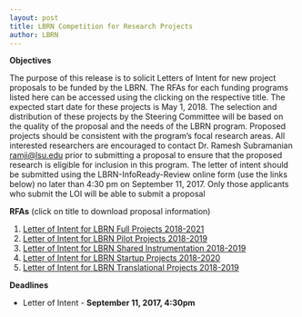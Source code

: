 ```yaml
---
layout: post
title: LBRN Competition for Research Projects
author: LBRN
---
```


**Objectives**

The purpose of this release is to solicit Letters of Intent for new project proposals to be funded by the LBRN. The RFAs for each funding programs listed here can be accessed using the clicking on the respective title. The expected start date for these projects is May 1, 2018. The selection and distribution of these projects by the Steering Committee will be based on the quality of the proposal and the needs of the LBRN program. Proposed projects should be consistent with the program’s focal research areas. All interested researchers are encouraged to contact Dr. Ramesh Subramanian [ramji@lsu.edu][6] prior to submitting a proposal to ensure that the proposed research is eligible for inclusion in this program. The letter of intent should be submitted using the LBRN-InfoReady-Review online form (use the links below) no later than 4:30 pm on September 11, 2017. Only those applicants who submit the LOI will be able to submit a proposal

**RFAs** (click on title to download proposal information)

  1. [Letter of Intent for LBRN Full Projects 2018-2021][1]  
  2. [Letter of Intent for LBRN Pilot Projects 2018-2019][2]  
  3. [Letter of Intent for LBRN Shared Instrumentation 2018-2019][3]  
  4. [Letter of Intent for LBRN Startup Projects 2018-2020][4]  
  5. [Letter of Intent for LBRN Translational Projects 2018-2019][5]  

**Deadlines**

- Letter of Intent - **September 11, 2017, 4:30pm**

[1]: https://lbrn.infoready4.com/#competitionDetail/1762417
[2]: https://lbrn.infoready4.com/#competitionDetail/1762597
[3]: https://lbrn.infoready4.com/#competitionDetail/1762600
[4]: https://lbrn.infoready4.com/#competitionDetail/1762602
[5]: https://lbrn.infoready4.com/#competitionDetail/1762598
[6]: mailto:ramji@lsu.edu

 
 
 
 